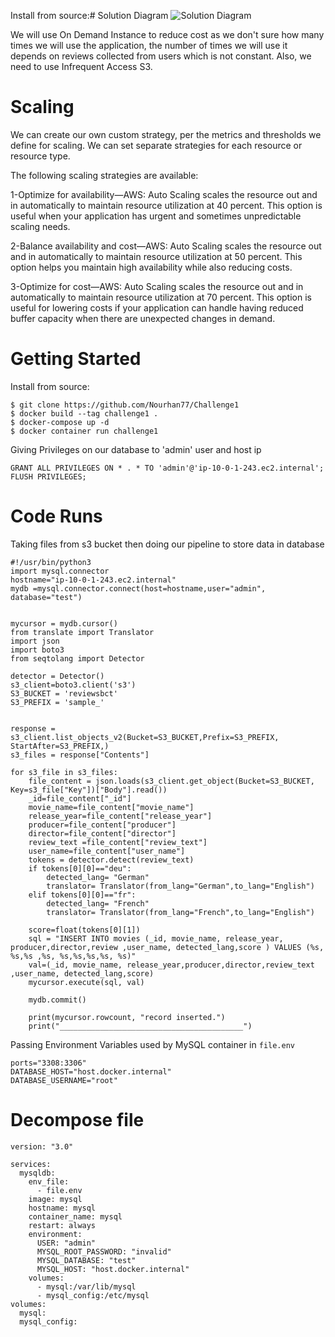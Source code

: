 Install from source:# Solution Diagram
![Solution Diagram](https://user-images.githubusercontent.com/60991241/160599286-cabc4fdc-9782-48fd-8001-abaceacd6237.png)

We will use On Demand Instance to reduce cost as we don't sure how many times we will use the application,
the number of times we will use it depends on reviews collected from users which is not constant.
Also, we need to use Infrequent Access S3.

# Scaling
We can create our own custom strategy, per the metrics and thresholds we define for scaling. 
We can set separate strategies for each resource or resource type.

The following scaling strategies are available:

1-Optimize for availability—AWS: Auto Scaling scales the resource out and in automatically to maintain resource utilization at 40 percent. This option is useful when your application has urgent and sometimes unpredictable scaling needs.

2-Balance availability and cost—AWS: Auto Scaling scales the resource out and in automatically to maintain resource utilization at 50 percent. This option helps you maintain high availability while also reducing costs.

3-Optimize for cost—AWS: Auto Scaling scales the resource out and in automatically to maintain resource utilization at 70 percent. This option is useful for lowering costs if your application can handle having reduced buffer capacity when there are unexpected changes in demand.


# Getting Started 
Install from source:
```
$ git clone https://github.com/Nourhan77/Challenge1
$ docker build --tag challenge1 .
$ docker-compose up -d
$ docker container run challenge1
```
Giving Privileges on our database to 'admin' user and host ip
```
GRANT ALL PRIVILEGES ON * . * TO 'admin'@'ip-10-0-1-243.ec2.internal';
FLUSH PRIVILEGES;
```

# Code Runs
Taking files from s3 bucket 
then doing our pipeline to store data in database

```
#!/usr/bin/python3
import mysql.connector
hostname="ip-10-0-1-243.ec2.internal"
mydb =mysql.connector.connect(host=hostname,user="admin", database="test")


mycursor = mydb.cursor()
from translate import Translator
import json
import boto3
from seqtolang import Detector

detector = Detector()
s3_client=boto3.client('s3')
S3_BUCKET = 'reviewsbct'
S3_PREFIX = 'sample_'


response = s3_client.list_objects_v2(Bucket=S3_BUCKET,Prefix=S3_PREFIX, StartAfter=S3_PREFIX,)
s3_files = response["Contents"]

for s3_file in s3_files:
    file_content = json.loads(s3_client.get_object(Bucket=S3_BUCKET, Key=s3_file["Key"])["Body"].read())
    _id=file_content["_id"]
    movie_name=file_content["movie_name"]
    release_year=file_content["release_year"]
    producer=file_content["producer"]
    director=file_content["director"]
    review_text =file_content["review_text"]
    user_name=file_content["user_name"]
    tokens = detector.detect(review_text)
    if tokens[0][0]=="deu":
        detected_lang= "German"
        translator= Translator(from_lang="German",to_lang="English")
    elif tokens[0][0]=="fr":
        detected_lang= "French"
        translator= Translator(from_lang="French",to_lang="English")

    score=float(tokens[0][1])
    sql = "INSERT INTO movies (_id, movie_name, release_year, producer,director,review ,user_name, detected_lang,score ) VALUES (%s, %s,%s ,%s, %s,%s,%s,%s, %s)"
    val=(_id, movie_name, release_year,producer,director,review_text ,user_name, detected_lang,score)
    mycursor.execute(sql, val)

    mydb.commit()

    print(mycursor.rowcount, "record inserted.")
    print("_________________________________________")
```
Passing Environment Variables used by MySQL container in ```file.env```

```
ports="3308:3306"
DATABASE_HOST="host.docker.internal"
DATABASE_USERNAME="root"
```


# Decompose file

```
version: "3.0"

services:
  mysqldb:
    env_file:
      - file.env
    image: mysql
    hostname: mysql
    container_name: mysql
    restart: always
    environment:
      USER: "admin"
      MYSQL_ROOT_PASSWORD: "invalid"
      MYSQL_DATABASE: "test"
      MYSQL_HOST: "host.docker.internal"
    volumes:
      - mysql:/var/lib/mysql
      - mysql_config:/etc/mysql
volumes:
  mysql:
  mysql_config:    
```
